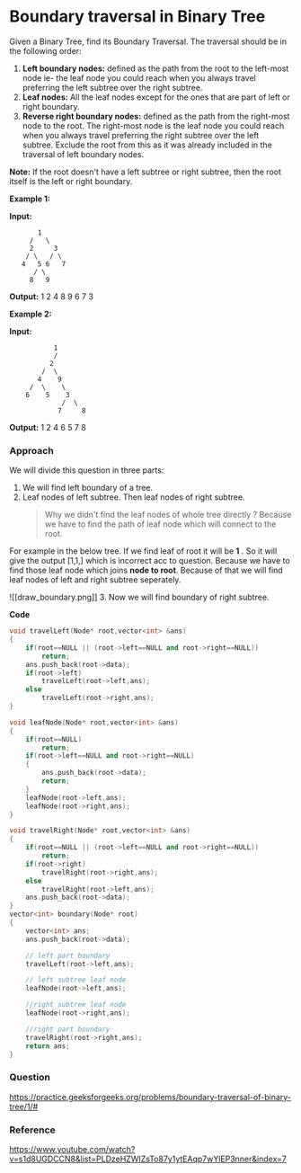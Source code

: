 # Boundary traversal in Binary Tree

Given a Binary Tree, find its Boundary Traversal. The traversal should be in the following order:

1.  **Left boundary nodes:** defined as the path from the root to the left-most node ie- the leaf node you could reach when you always travel preferring the left subtree over the right subtree.
2.  **Leaf nodes:** All the leaf nodes except for the ones that are part of left or right boundary.
3.  **Reverse right boundary nodes:** defined as the path from the right-most node to the root. The right-most node is the leaf node you could reach when you always travel preferring the right subtree over the left subtree. Exclude the root from this as it was already included in the traversal of left boundary nodes.

**Note:** If the root doesn't have a left subtree or right subtree, then the root itself is the left or right boundary.

**Example 1:**

**Input:**

```
	   1
	 /   \
     2     3
	/ \   / \
   4   5 6   7
      / \
     8   9
```

**Output:** 1 2 4 8 9 6 7 3

**Example 2:**

**Input:**

```
		   1
           /
          2
        /  \
       4    9
     /  \    \
    6    5    3
             /  \
            7     8
```

**Output:** 1 2 4 6 5 7 8

### Approach

We will divide this question in three parts:

1. We will find left boundary of a tree.
2. Leaf nodes of left subtree. Then leaf nodes of right subtree.
   > Why we didn't find the leaf nodes of whole tree directly ?
   > Because we have to find the path of leaf node which will connect to the root.

For example in the below tree. If we find leaf of root it will be **1** . So it will give the output [1,1,] which is incorrect acc to question. Because we have to find those leaf node which joins **node to root**. Because of that we will find leaf nodes of left and right subtree seperately.

![[draw_boundary.png]] 3. Now we will find boundary of right subtree.

**Code**

```cpp
void travelLeft(Node* root,vector<int> &ans)
{
    if(root==NULL || (root->left==NULL and root->right==NULL))
        return;
    ans.push_back(root->data);
    if(root->left)
        travelLeft(root->left,ans);
    else
        travelLeft(root->right,ans);
}

void leafNode(Node* root,vector<int> &ans)
{
    if(root==NULL)
        return;
    if(root->left==NULL and root->right==NULL)
    {
        ans.push_back(root->data);
        return;
    }
    leafNode(root->left,ans);
    leafNode(root->right,ans);
}

void travelRight(Node* root,vector<int> &ans)
{
    if(root==NULL || (root->left==NULL and root->right==NULL))
        return;
    if(root->right)
        travelRight(root->right,ans);
    else
        travelRight(root->left,ans);
    ans.push_back(root->data);
}
vector<int> boundary(Node* root)
{
    vector<int> ans;
    ans.push_back(root->data);

    // left part boundary
    travelLeft(root->left,ans);

    // left subtree leaf node
    leafNode(root->left,ans);

    //right subtree leaf node
    leafNode(root->right,ans);

    //right part boundary
    travelRight(root->right,ans);
    return ans;
}
```

### Question

https://practice.geeksforgeeks.org/problems/boundary-traversal-of-binary-tree/1/#

### Reference

https://www.youtube.com/watch?v=s1d8UGDCCN8&list=PLDzeHZWIZsTo87y1ytEAqp7wYlEP3nner&index=7
